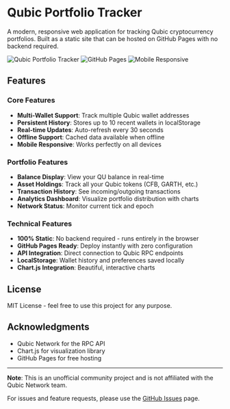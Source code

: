 # Qubic Portfolio Tracker

A modern, responsive web application for tracking Qubic cryptocurrency portfolios. Built as a static site that can be hosted on GitHub Pages with no backend required.

![Qubic Portfolio Tracker](https://img.shields.io/badge/Qubic-Portfolio%20Tracker-667eea?style=for-the-badge)
![GitHub Pages](https://img.shields.io/badge/GitHub%20Pages-Ready-48bb78?style=for-the-badge)
![Mobile Responsive](https://img.shields.io/badge/Mobile-Responsive-38b2ac?style=for-the-badge)

## Features

### Core Features
- **Multi-Wallet Support**: Track multiple Qubic wallet addresses
- **Persistent History**: Stores up to 10 recent wallets in localStorage
- **Real-time Updates**: Auto-refresh every 30 seconds
- **Offline Support**: Cached data available when offline
- **Mobile Responsive**: Works perfectly on all devices

### Portfolio Features
- **Balance Display**: View your QU balance in real-time
- **Asset Holdings**: Track all your Qubic tokens (CFB, GARTH, etc.)
- **Transaction History**: See incoming/outgoing transactions
- **Analytics Dashboard**: Visualize portfolio distribution with charts
- **Network Status**: Monitor current tick and epoch

### Technical Features
- **100% Static**: No backend required - runs entirely in the browser
- **GitHub Pages Ready**: Deploy instantly with zero configuration
- **API Integration**: Direct connection to Qubic RPC endpoints
- **LocalStorage**: Wallet history and preferences saved locally
- **Chart.js Integration**: Beautiful, interactive charts


## License

MIT License - feel free to use this project for any purpose.

## Acknowledgments

- Qubic Network for the RPC API
- Chart.js for visualization library
- GitHub Pages for free hosting

---

**Note**: This is an unofficial community project and is not affiliated with the Qubic Network team.

For issues and feature requests, please use the [GitHub Issues](https://github.com/[your-username]/qubic-portfolio-tracker/issues) page.
